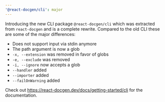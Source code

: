 ```yaml
---
'@react-docgen/cli': major
---
```


Introducing the new CLI package `@react-docgen/cli` which was extracted from `react-docgen` and is a complete rewrite.
Compared to the old CLI these are some of the major differences:

- Does not support input via stdin anymore
- The path argument is now a glob
- `-x, --extension` was removed in favor of globs
- `-e, --exclude` was removed
- `-i, --ignore` now accepts a glob
- `--handler` added
- `--importer` added
- `--failOnWarning` added

Check out https://react-docgen.dev/docs/getting-started/cli for the documentation.
